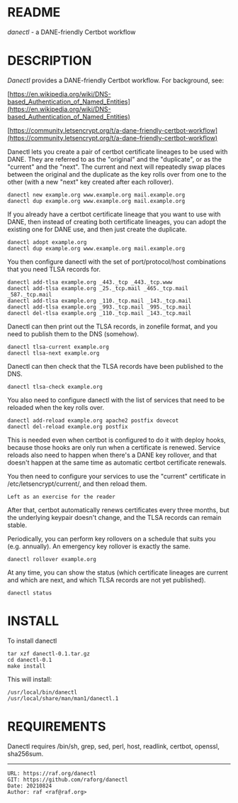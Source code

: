 # README

*danectl* - a DANE-friendly Certbot workflow


# DESCRIPTION

*Danectl* provides a DANE-friendly Certbot workflow. For background, see:

[https://en.wikipedia.org/wiki/DNS-based_Authentication_of_Named_Entities](https://en.wikipedia.org/wiki/DNS-based_Authentication_of_Named_Entities)

[https://community.letsencrypt.org/t/a-dane-friendly-certbot-workflow](https://community.letsencrypt.org/t/a-dane-friendly-certbot-workflow)

Danectl lets you create a pair of certbot certificate lineages to be used
with DANE. They are referred to as the "original" and the "duplicate", or
as the "current" and the "next". The current and next will repeatedly swap
places between the original and the duplicate as the key rolls over from
one to the other (with a new "next" key created after each rollover).

    danectl new example.org www.example.org mail.example.org
    danectl dup example.org www.example.org mail.example.org

If you already have a certbot certificate lineage that you want to use with
DANE, then instead of creating both certificate lineages, you can adopt the
existing one for DANE use, and then just create the duplicate.

    danectl adopt example.org
    danectl dup example.org www.example.org mail.example.org

You then configure danectl with the set of port/protocol/host combinations
that you need TLSA records for.

    danectl add-tlsa example.org _443._tcp _443._tcp.www
    danectl add-tlsa example.org _25._tcp.mail _465._tcp.mail _587._tcp.mail
    danectl add-tlsa example.org _110._tcp.mail _143._tcp.mail
    danectl add-tlsa example.org _993._tcp.mail _995._tcp.mail
    danectl del-tlsa example.org _110._tcp.mail _143._tcp.mail

Danectl can then print out the TLSA records, in zonefile format, and you
need to publish them to the DNS (somehow).

    danectl tlsa-current example.org
    danectl tlsa-next example.org

Danectl can then check that the TLSA records have been published to the DNS.

    danectl tlsa-check example.org

You also need to configure danectl with the list of services that need to be
reloaded when the key rolls over.

    danectl add-reload example.org apache2 postfix dovecot
    danectl del-reload example.org postfix

This is needed even when certbot is configured to do it with deploy hooks,
because those hooks are only run when a certificate is renewed. Service
reloads also need to happen when there's a DANE key rollover, and that
doesn't happen at the same time as automatic certbot certificate renewals.

You then need to configure your services to use the "current" certificate in
/etc/letsencrypt/current/<cert-name>, and then reload them.

    Left as an exercise for the reader

After that, certbot automatically renews certificates every three months,
but the underlying keypair doesn't change, and the TLSA records can remain
stable.

Periodically, you can perform key rollovers on a schedule that suits you
(e.g. annually). An emergency key rollover is exactly the same.

    danectl rollover example.org

At any time, you can show the status (which certificate lineages are current
and which are next, and which TLSA records are not yet published).

    danectl status

# INSTALL

To install danectl

    tar xzf danectl-0.1.tar.gz
    cd danectl-0.1
    make install

This will install:

    /usr/local/bin/danectl
    /usr/local/share/man/man1/danectl.1

# REQUIREMENTS

Danectl requires /bin/sh, grep, sed, perl, host, readlink, certbot,
openssl, sha256sum.

--------------------------------------------------------------------------------

    URL: https://raf.org/danectl
    GIT: https://github.com/raforg/danectl
    Date: 20210824
    Author: raf <raf@raf.org>

